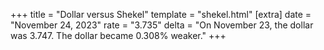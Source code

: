 +++
title = "Dollar versus Shekel"
template = "shekel.html"
[extra]
date = "November 24, 2023"
rate = "3.735"
delta = "On November 23, the dollar was 3.747. The dollar became 0.308% weaker."
+++

